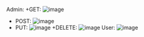 
Admin:
+GET:
![image](https://github.com/user-attachments/assets/148dc20b-686b-4054-9bb7-3537408bfca8)

+ POST:
![image](https://github.com/user-attachments/assets/d95c990b-194a-48da-b980-9c85b881d20e)
+ PUT:
![image](https://github.com/user-attachments/assets/870e05b5-6409-4752-89b2-5071a05ed18e)
+DELETE:
![image](https://github.com/user-attachments/assets/6357d49a-54e0-4223-a476-34beb3181d1f)
User:
![image](https://github.com/user-attachments/assets/3f45ab0d-b84b-4e44-af23-a107b303f5d2)




